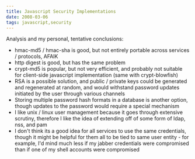 ```yaml
---
title: Javascript Security Implementations
date: 2008-03-06
tags: javascript,security
---
```

Analysis and my personal, tentative conclusions:

* hmac-md5 / hmac-sha is good, but not entirely portable across services / protocols, AFAIK
* http digest is good, but has the same problem
* crypt-md5 is popular, but not very efficient, and probably not suitable for client-side javascript implementation (same with crypt-blowfish)
* RSA is a possible solution, and public / private keys could be generated and regenerated at random, and would withstand password updates initiated by the user through various channels
* Storing multiple password hash formats in a database is another option, though updates to the password would require a special mechanism
* I like unix / linux user management because it goes through extensive scrutiny, therefore I like the idea of extending off of some form of ldap, nss, and pam
* I don't think its a good idea for all services to use the same credentials, though it might be helpful for them all to be tied to same user entity - for example, I'd mind much less if my jabber credentials were compromised than if one of my shell accounts were compromised

